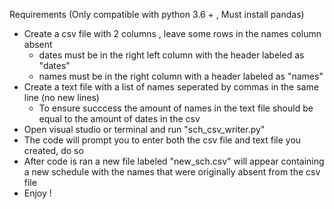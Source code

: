 Requirements (Only compatible with python 3.6 + , Must install pandas) 
- Create a csv file with 2 columns , leave some rows in the names column absent 
  - dates must be in the right left column with the header labeled as "dates"
  - names must be in the right column with a header labeled as "names"
- Create a text file with a list of names seperated by commas in the same line (no new lines)
  - To ensure succcess the amount of names in the text file should be equal to the amount of dates in the csv
- Open visual studio or terminal and run "sch_csv_writer.py"
- The code will prompt you to enter both the csv file and text file you created, do so
- After code is ran a new file labeled "new_sch.csv" will appear containing a new schedule with the names that were originally absent from the csv file
- Enjoy !
